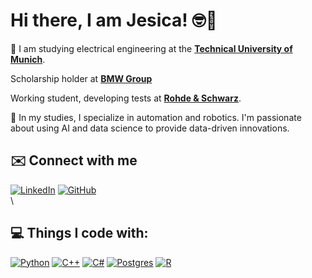 # Hi there, I am Jesica! 🤓👋

🌱 I am studying electrical engineering at the **[Technical University of Munich](https://www.tum.de/en/)**. 

Scholarship holder at **[BMW Group](https://www.linkedin.com/company/bmw-group/)** 

Working student, developing tests at **[Rohde & Schwarz](https://www.linkedin.com/company/rohde-&-schwarz/)**.

🤖 In my studies, I specialize in automation and robotics. I'm passionate about using AI and data science to provide data-driven innovations.

## ✉️ Connect with me

[![LinkedIn](https://img.shields.io/badge/linkedin-%230077B5.svg?style=for-the-badge&logo=linkedin&logoColor=white)](https://www.linkedin.com/brigittajesica)
[![GitHub](https://img.shields.io/badge/github-%23121011.svg?style=for-the-badge&logo=github&logoColor=white)](https://github.com/brigittajesica)
\
\
## 💻  Things I code with:

[![Python](https://img.shields.io/badge/python-3670A0?style=for-the-badge&logo=python&logoColor=ffdd54)](https://python.org)
[![C++](https://img.shields.io/badge/c++-%2300599C.svg?style=for-the-badge&logo=c%2B%2B&logoColor=white)](https://isocpp.org/)
[![C#](https://img.shields.io/badge/c%23-%23239120.svg?style=for-the-badge&logo=c-sharp&logoColor=white)](https://docs.microsoft.com/en-us/dotnet/csharp/)
[![Postgres](https://img.shields.io/badge/postgres-%23316192.svg?style=for-the-badge&logo=postgresql&logoColor=white)](https://www.postgresql.org/)
[![R](https://img.shields.io/badge/r-%23276DC3.svg?style=for-the-badge&logo=r&logoColor=white)](https://www.r-project.org/)

<!--
**brigittajesica/brigittajesica** is a ✨ _special_ ✨ repository because its `README.md` (this file) appears on your GitHub profile.

Here are some ideas to get you started:

- 🔭 I’m currently working on ...
- 🌱 I’m currently learning ...
- 👯 I’m looking to collaborate on ...
- 🤔 I’m looking for help with ...
- 💬 Ask me about ...
- 📫 How to reach me: ...
- 😄 Pronouns: ...
- ⚡ Fun fact: ...
-->
